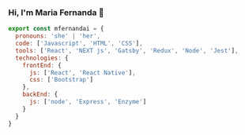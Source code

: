 ### Hi, I'm Maria Fernanda 👋

```js
export const mfernandai = {
  pronouns: 'she' | 'her',
  code: ['Javascript', 'HTML', 'CSS'],
  tools: ['React', 'NEXT js', 'Gatsby', 'Redux', 'Node', 'Jest'],
  technologies: {
    frontEnd: {
      js: ['React', 'React Native'],
      css: ['Bootstrap']
    },
    backEnd: {
      js: ['node', 'Express', 'Enzyme']
    }      
  }
}

```
<!--
**mfernandail/mfernandail** is a ✨ _special_ ✨ repository because its `README.md` (this file) appears on your GitHub profile.

Here are some ideas to get you started:

- 🔭 I’m currently working on ...
- 🌱 I’m currently learning ...
- 👯 I’m looking to collaborate on ...
- 🤔 I’m looking for help with ...
- 💬 Ask me about ...
- 📫 How to reach me: ...
- 😄 Pronouns: ...
- ⚡ Fun fact: ...
-->
